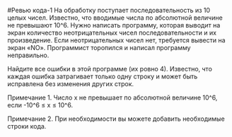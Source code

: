 #Ревью кода-1
На обработку поступает последовательность из 10 целых чисел. Известно, что вводимые числа по абсолютной величине не 
превышают 10^6. Нужно написать программу, которая выводит на экран количество неотрицательных чисел последовательности и
их произведение. Если неотрицательных чисел нет, требуется вывести на экран «NO». Программист торопился и написал 
программу неправильно.

Найдите все ошибки в этой программе (их ровно 4). Известно, что каждая ошибка затрагивает только одну строку и может 
быть исправлена без изменения других строк.

Примечание 1. Число x не превышает по абсолютной величине 10^6, если -10^6 ≤ x ≤ 10^6.

Примечание 2. При необходимости вы можете добавить необходимые строки кода.
